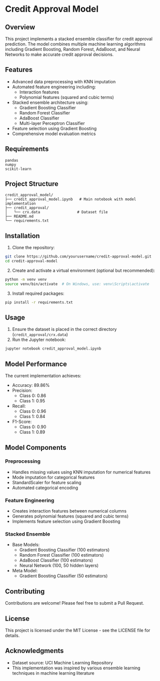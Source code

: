# Credit Approval Model

## Overview
This project implements a stacked ensemble classifier for credit approval prediction. The model combines multiple machine learning algorithms including Gradient Boosting, Random Forest, AdaBoost, and Neural Networks to make accurate credit approval decisions.

## Features
- Advanced data preprocessing with KNN imputation
- Automated feature engineering including:
  - Interaction features
  - Polynomial features (squared and cubic terms)
- Stacked ensemble architecture using:
  - Gradient Boosting Classifier
  - Random Forest Classifier
  - AdaBoost Classifier
  - Multi-layer Perceptron Classifier
- Feature selection using Gradient Boosting
- Comprehensive model evaluation metrics

## Requirements
```
pandas
numpy
scikit-learn
```

## Project Structure
```
credit_approval_model/
├── credit_approval_model.ipynb   # Main notebook with model implementation
├── credit_approval/             
│   └── crx.data                 # Dataset file
├── README.md
└── requirements.txt
```

## Installation
1. Clone the repository:
```bash
git clone https://github.com/yourusername/credit-approval-model.git
cd credit-approval-model
```

2. Create and activate a virtual environment (optional but recommended):
```bash
python -m venv venv
source venv/bin/activate  # On Windows, use: venv\Scripts\activate
```

3. Install required packages:
```bash
pip install -r requirements.txt
```

## Usage
1. Ensure the dataset is placed in the correct directory (`credit_approval/crx.data`)
2. Run the Jupyter notebook:
```bash
jupyter notebook credit_approval_model.ipynb
```

## Model Performance
The current implementation achieves:
- Accuracy: 89.86%
- Precision: 
  - Class 0: 0.86
  - Class 1: 0.95
- Recall:
  - Class 0: 0.96
  - Class 1: 0.84
- F1-Score:
  - Class 0: 0.90
  - Class 1: 0.89

## Model Components

### Preprocessing
- Handles missing values using KNN imputation for numerical features
- Mode imputation for categorical features
- StandardScaler for feature scaling
- Automated categorical encoding

### Feature Engineering
- Creates interaction features between numerical columns
- Generates polynomial features (squared and cubic terms)
- Implements feature selection using Gradient Boosting

### Stacked Ensemble
- Base Models:
  - Gradient Boosting Classifier (100 estimators)
  - Random Forest Classifier (100 estimators)
  - AdaBoost Classifier (100 estimators)
  - Neural Network (100, 50 hidden layers)
- Meta Model:
  - Gradient Boosting Classifier (50 estimators)

## Contributing
Contributions are welcome! Please feel free to submit a Pull Request.

## License
This project is licensed under the MIT License - see the LICENSE file for details.

## Acknowledgments
- Dataset source: UCI Machine Learning Repository
- This implementation was inspired by various ensemble learning techniques in machine learning literature
